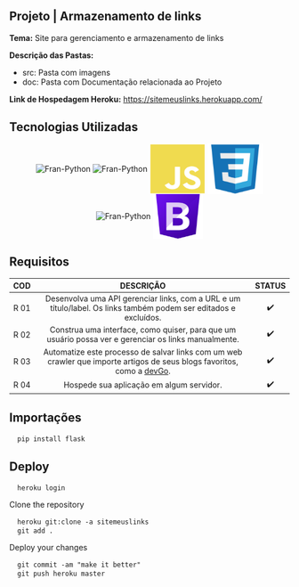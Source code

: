 ## Projeto | Armazenamento de links
**Tema:** Site para gerenciamento e armazenamento de links

**Descrição das Pastas:**
* src: Pasta com imagens
* doc: Pasta com Documentação relacionada ao Projeto

**Link de Hospedagem Heroku:** https://sitemeuslinks.herokuapp.com/


## Tecnologias Utilizadas

<div align="center">
  
   <img align="center" alt="Fran-Python" height="90" width="100" src="https://user-images.githubusercontent.com/79495727/160216619-4a76adbf-afbe-46ed-ac14-33512209cebf.png">
   <img align="center" alt="Fran-Python" height="90" width="100" src="https://cdn.jsdelivr.net/gh/devicons/devicon/icons/python/python-original.svg">
   <img align="center" alt="Rafa-Js" height="90" width="100" src="https://raw.githubusercontent.com/devicons/devicon/master/icons/javascript/javascript-plain.svg">
   <img align="center" alt="Fran-Python" height="90" width="100" src="https://raw.githubusercontent.com/devicons/devicon/master/icons/css3/css3-original.svg">
   <img align="center" alt="Fran-Python" height="90" width="100" src="https://user-images.githubusercontent.com/79495727/160216737-0dd4e3f6-3aff-4571-b5ec-b288c5eae0c9.png">
      <img align="center" alt="Fran-Python" height="80" width="90" src="https://raw.githubusercontent.com/themedotid/bootstrap-icon/HEAD/docs/bootstrap-icon-css.png">

</div>

## Requisitos

<div align="center">
  
COD | DESCRIÇÃO | STATUS |
:--:|:---------:|:----------:|
R 01 |Desenvolva uma API gerenciar links, com a URL e um título/label. Os links também podem ser editados e excluídos. | ✔️ |
R 02 |Construa uma interface, como quiser, para que um usuário possa ver e gerenciar os links manualmente. | ✔️ |
R 03 |Automatize este processo de salvar links com um web crawler que importe artigos de seus blogs favoritos, como a [devGo](https://devgo.com.br/). | ✔️ | 
R 04 |Hospede sua aplicação em algum servidor. | ✔️ |

</div>

## Importações

<div align="left">
  
      pip install flask

</div>

## Deploy

<div align="left">
  
      heroku login
      
Clone the repository

      heroku git:clone -a sitemeuslinks
      git add .
      
Deploy your changes

      git commit -am "make it better"
      git push heroku master

</div>

